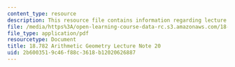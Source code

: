 ```yaml
---
content_type: resource
description: This resource file contains information regarding lecture 20.
file: /media/https%3A/open-learning-course-data-rc.s3.amazonaws.com/18-782-introduction-to-arithmetic-geometry-fall-2013/2b6003519c46f88c3618b12020626887_MIT18_782F13_lec20.pdf
file_type: application/pdf
resourcetype: Document
title: 18.782 Arithmetic Geometry Lecture Note 20
uid: 2b600351-9c46-f88c-3618-b12020626887
---
```

